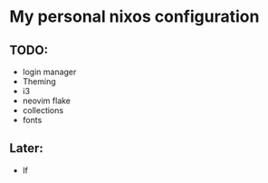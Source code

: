 # My personal nixos configuration

## TODO:
- login manager
- Theming
- i3
- neovim flake
- collections
- fonts

## Later:
- lf
